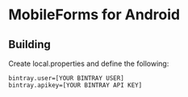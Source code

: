 MobileForms for Android
=======================

Building
--------

Create local.properties and define the following:

    bintray.user=[YOUR BINTRAY USER]
    bintray.apikey=[YOUR BINTRAY API KEY]


